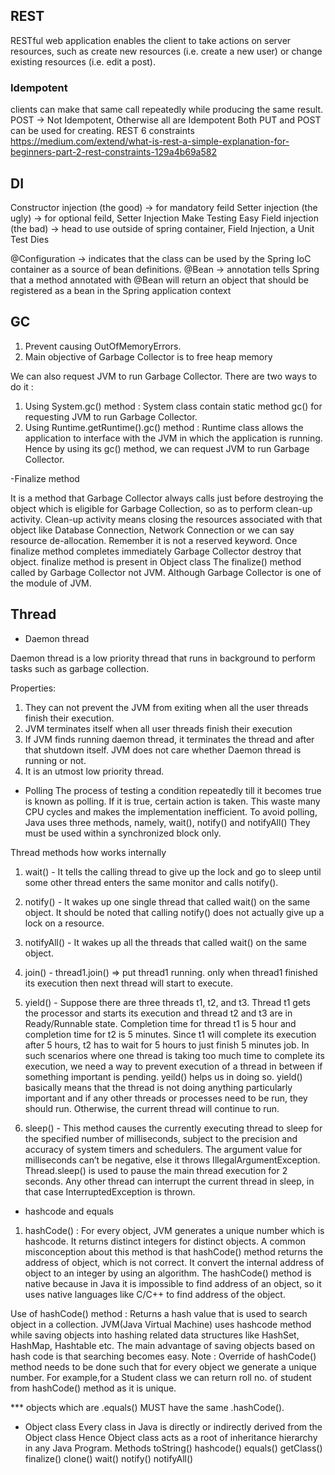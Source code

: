 ## REST
RESTful web application enables the client to take actions on server resources, 
such as create new resources (i.e. create a new user) or 
change existing resources (i.e. edit a post).
###  Idempotent
clients can make that same call repeatedly while producing the same result.
POST -> Not Idempotent, Otherwise all are Idempotent
Both PUT and POST can be used for creating. 
REST 6 constraints
https://medium.com/extend/what-is-rest-a-simple-explanation-for-beginners-part-2-rest-constraints-129a4b69a582

## DI 
Constructor injection (the good) -> for mandatory feild
Setter injection (the ugly) 		-> for optional feild, Setter Injection Make Testing Easy
Field injection (the bad)	-> head to use outside of spring container, Field Injection, a Unit Test Dies

@Configuration -> indicates that the class can be used by the Spring IoC container 
				  as a source of bean definitions.
@Bean -> annotation tells Spring that a method annotated with @Bean will return an object
		that should be registered as a bean in the Spring application context

## GC

1. Prevent causing OutOfMemoryErrors.
2. Main objective of Garbage Collector is to free heap memory

We can also request JVM to run Garbage Collector. There are two ways to do it :
1. Using System.gc() method : System class contain static method gc() for requesting JVM to run Garbage Collector.
2. Using Runtime.getRuntime().gc() method : Runtime class allows the application to interface with the JVM in which the application is running. Hence by using its gc() method, we can request JVM to run Garbage Collector.

-Finalize method

It is a method that Garbage Collector always calls just before 
destroying the object which is eligible for Garbage Collection,
so as to perform clean-up activity. Clean-up activity means 
closing the resources associated with that object like Database
Connection, Network Connection or we can say resource de-allocation.
Remember it is not a reserved keyword.
Once finalize method completes immediately Garbage Collector
destroy that object. finalize method is present in Object class
The finalize() method called by Garbage Collector not JVM. 
Although Garbage Collector is one of the module of JVM.

## Thread

- Daemon thread

Daemon thread is a low priority thread that runs in background 
to perform tasks such as garbage collection.

Properties:

1. They can not prevent the JVM from exiting when all the user threads 
finish their execution.
2. JVM terminates itself when all user threads finish their execution
3. If JVM finds running daemon thread, it terminates the thread 
and after that shutdown itself. JVM does not care whether Daemon 
thread is running or not.
4. It is an utmost low priority thread.

- Polling
The process of testing a condition repeatedly till it becomes true is known as polling.
If it is true, certain action is taken. This waste many CPU cycles and makes the implementation inefficient.
To avoid polling, Java uses three methods, namely, wait(), notify() and notifyAll()
They must be used within a synchronized block only.

Thread methods how works internally 

1. wait() - It tells the calling thread to give up the lock and go to sleep until some other thread enters the same monitor and calls notify().

2. notify() - It wakes up one single thread that called wait() on the same object. It should be noted that calling notify() does not actually give up a lock on a resource.

3. notifyAll() - It wakes up all the threads that called wait() on the same object.

4. join() - thread1.join() => put thread1 running. only when thread1 finished 
its execution then next thread will start to execute.
5. yield() - Suppose there are three threads t1, t2, and t3. Thread t1 gets the processor and starts its execution and thread t2 and t3 are in Ready/Runnable state. Completion time for thread t1 is 5 hour and completion time for t2 is 5 minutes. Since t1 will complete its execution after 5 hours, t2 has to wait for 5 hours to just finish 5 minutes job. In such scenarios where one thread is taking too much time to complete its execution, we need a way to prevent execution of a thread in between if something important is pending. yeild() helps us in doing so.
yield() basically means that the thread is not doing anything particularly important and if any other threads or processes need to be run, they should run. Otherwise, the current thread will continue to run.

6. sleep() - This method causes the currently executing thread to sleep for the specified number of milliseconds, subject to the precision and accuracy of system timers and schedulers. The argument value for milliseconds can’t be negative, else it throws IllegalArgumentException.
Thread.sleep() is used to pause the main thread execution for 2 seconds.
Any other thread can interrupt the current thread in sleep, in that case InterruptedException is thrown.

- hashcode and equals
1. hashCode() : For every object, JVM generates a unique number which is hashcode. It returns distinct integers for distinct objects. A common misconception about this method is that hashCode() method returns the address of object, which is not correct. It convert the internal address of object to an integer by using an algorithm. The hashCode() method is native because in Java it is impossible to find address of an object, so it uses native languages like C/C++ to find address of the object.

Use of hashCode() method : Returns a hash value that is used to search object in a collection. JVM(Java Virtual Machine) uses hashcode method while saving objects into hashing related data structures like HashSet, HashMap, Hashtable etc. The main advantage of saving objects based on hash code is that searching becomes easy.
Note : Override of hashCode() method needs to be done such that for every object we generate a unique number. For example,for a Student class we can return roll no. of student from hashCode() method as it is unique.

*** objects which are .equals() MUST have the same .hashCode().

- Object class 
Every class in Java is directly or indirectly derived from the Object class
Hence Object class acts as a root of inheritance hierarchy in any Java Program.
Methods 
toString()
hashcode()
equals()
getClass() 
finalize()
clone()
wait()
notify()
notifyAll()